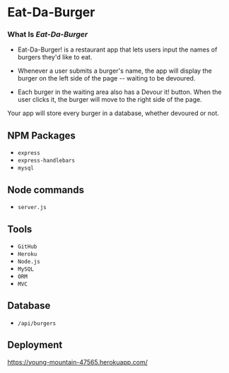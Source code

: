 # Eat-Da-Burger

### What Is *Eat-Da-Burger*
* Eat-Da-Burger! is a restaurant app that lets users input the names of burgers they'd like to eat.

* Whenever a user submits a burger's name, the app will display the burger on the left side of the page -- waiting to be devoured.

* Each burger in the waiting area also has a Devour it! button. When the user clicks it, the burger will move to the right side of the page.

Your app will store every burger in a database, whether devoured or not.

 ## NPM Packages
 
 * `express`
 * `express-handlebars`
 * `mysql`
 

## Node commands

  * `server.js`

  ## Tools

  * `GitHub`
  * `Heroku`
  * `Node.js`
  * `MySQL`
  * `ORM`
  * `MVC`

  ## Database
  
  * `/api/burgers`

 ## Deployment
 https://young-mountain-47565.herokuapp.com/
 


 